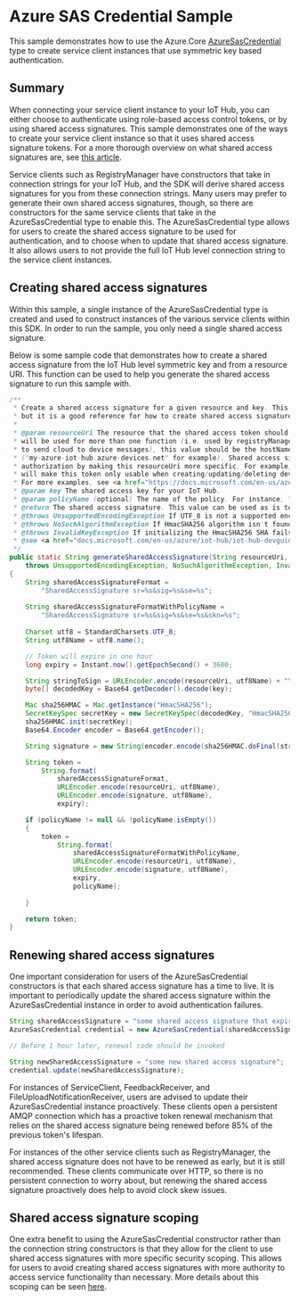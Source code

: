 # Azure SAS Credential Sample

This sample demonstrates how to use the Azure.Core [AzureSasCredential][azure-sas-credential] type to create service client instances that 
use symmetric key based authentication.

## Summary

When connecting your service client instance to your IoT Hub, you can either choose to authenticate using role-based
access control tokens, or by using shared access signatures. This sample demonstrates one of the ways to create
your service client instance so that it uses shared access signature tokens. For a more thorough overview on what 
shared access signatures are, see [this article][sas-overview].

Service clients such as RegistryManager have constructors that take in connection strings for your IoT Hub, and the SDK
will derive shared access signatures for you from these connection strings. Many users may prefer to generate their own 
shared access signatures, though, so there are constructors for the same service clients that take in the AzureSasCredential
type to enable this. The AzureSasCredential type allows for users to create the shared access signature to be used
for authentication, and to choose when to update that shared access signature. It also allows users to not provide the 
full IoT Hub level connection string to the service client instances.

## Creating shared access signatures

Within this sample, a single instance of the AzureSasCredential type is created and used to construct instances of the 
various service clients within this SDK. In order to run the sample, you only need a single shared access signature. 


Below is some sample code that demonstrates how to create a shared access signature from the IoT Hub level 
symmetric key and from a resource URI. This function can be used to help you generate the shared access signature to 
run this sample with.

```java
/**
 * Create a shared access signature for a given resource and key. This method isn't used by the sample,
 * but it is a good reference for how to create shared access signatures in Java.
 *
 * @param resourceUri The resource that the shared access token should grant access to. For cases where the token
 * will be used for more than one function (i.e. used by registryManager to create a device and used by serviceClient
 * to send cloud to device messages), this value should be the hostName of your IoT Hub
 * ("my-azure-iot-hub.azure-devices.net" for example). Shared access signatures do support scoping of the resource
 * authorization by making this resourceUri more specific. For example, a resourceUri of "my-azure-iot-hub.azure-devices.net/devices"
 * will make this token only usable when creating/updating/deleting device identities.
 * For more examples, see <a href="https://docs.microsoft.com/en-us/azure/iot-hub/iot-hub-devguide-security#use-security-tokens-from-service-components">Using security tokens from service components</a>
 * @param key The shared access key for your IoT Hub.
 * @param policyName (optional) The name of the policy. For instance, "iothubowner", "registryRead", "registryReadWrite"
 * @return The shared access signature. This value can be used as is to build a {@link AzureSasCredential} instance
 * @throws UnsupportedEncodingException If UTF_8 is not a supported encoding on your device.
 * @throws NoSuchAlgorithmException If HmacSHA256 algorithm isn't found.
 * @throws InvalidKeyException If initializing the HmacSHA256 SHA fails.
 * @see <a href="docs.microsoft.com/en-us/azure/iot-hub/iot-hub-devguide-security">Control access to IoT Hub</a>
 */
public static String generateSharedAccessSignature(String resourceUri, String key, String policyName)
    throws UnsupportedEncodingException, NoSuchAlgorithmException, InvalidKeyException
{
    String sharedAccessSignatureFormat = 
        "SharedAccessSignature sr=%s&sig=%s&se=%s";
    
    String sharedAccessSignatureFormatWithPolicyName = 
        "SharedAccessSignature sr=%s&sig=%s&se=%s&skn=%s";
    
    Charset utf8 = StandardCharsets.UTF_8;
    String utf8Name = utf8.name();

    // Token will expire in one hour
    long expiry = Instant.now().getEpochSecond() + 3600;

    String stringToSign = URLEncoder.encode(resourceUri, utf8Name) + "\n" + expiry;
    byte[] decodedKey = Base64.getDecoder().decode(key);

    Mac sha256HMAC = Mac.getInstance("HmacSHA256");
    SecretKeySpec secretKey = new SecretKeySpec(decodedKey, "HmacSHA256");
    sha256HMAC.init(secretKey);
    Base64.Encoder encoder = Base64.getEncoder();

    String signature = new String(encoder.encode(sha256HMAC.doFinal(stringToSign.getBytes(utf8))), utf8);

    String token =
        String.format(
            sharedAccessSignatureFormat,
            URLEncoder.encode(resourceUri, utf8Name),
            URLEncoder.encode(signature, utf8Name),
            expiry);

    if (policyName != null && !policyName.isEmpty())
    {
        token =
            String.format(
                sharedAccessSignatureFormatWithPolicyName,
                URLEncoder.encode(resourceUri, utf8Name),
                URLEncoder.encode(signature, utf8Name),
                expiry,
                policyName);
        
    }

    return token;
}
```

## Renewing shared access signatures

One important consideration for users of the AzureSasCredential constructors is that each shared access signature has a 
time to live. It is important to periodically update the shared access signature within the AzureSasCredential instance
in order to avoid authentication failures.

```java
String sharedAccessSignature = "some shared access signature that expires in 1 hour"; 
AzureSasCredential credential = new AzureSasCredential(sharedAccessSignature);

// Before 1 hour later, renewal code should be invoked

String newSharedAccessSignature = "some new shared access signature"; 
credential.update(newSharedAccessSignature);
``` 

For instances of ServiceClient, FeedbackReceiver, and FileUploadNotificationReceiver, users are advised to update their
AzureSasCredential instance proactively. These clients open a persistent AMQP connection which has a proactive token 
renewal mechanism that relies on the shared access signature being renewed before 85% of the previous token's lifespan.

For instances of the other service clients such as RegistryManager, the shared access signature does not have to be 
renewed as early, but it is still recommended. These clients communicate over HTTP, so there is no persistent connection
to worry about, but renewing the shared access signature proactively does help to avoid clock skew issues.


## Shared access signature scoping

One extra benefit to using the AzureSasCredential constructor rather than the connection string constructors is that they 
allow for the client to use shared access signatures with more specific security scoping. This allows for users to avoid
creating shared access signatures with more authority to access service functionality than necessary. More details about
this scoping can be seen [here][scoping-overview].

[sas-overview]: https://docs.microsoft.com/en-us/azure/iot-hub/iot-hub-devguide-security#security-token-structure
[scoping-overview]: https://docs.microsoft.com/en-us/azure/iot-hub/iot-hub-devguide-security#use-security-tokens-from-service-components
[azure-sas-credential]: https://github.com/Azure/azure-sdk-for-java/blob/master/sdk/core/azure-core/src/main/java/com/azure/core/credential/AzureSasCredential.java